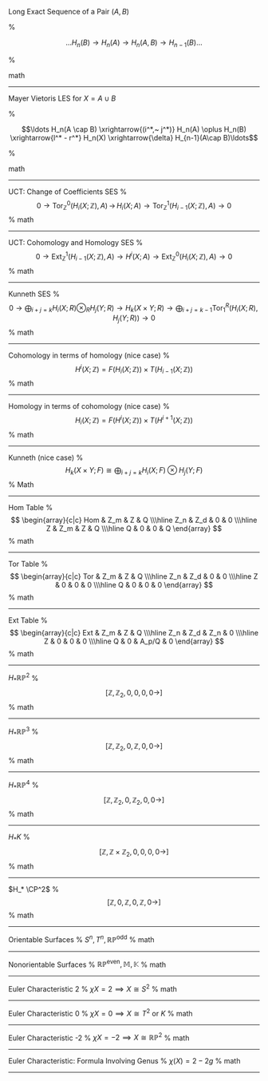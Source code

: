 Long Exact Sequence of a Pair $(A, B)$

%

$$\ldots H_n(B) \to H_n(A) \to H_n(A,B) \to H_{n-1}(B) \ldots$$

%

math

---

Mayer Vietoris LES for $X = A \cup B$

%

$$\ldots  H_n(A \cap B) \xrightarrow{(i^*,~ j^*)} H_n(A) \oplus H_n(B) \xrightarrow{l^* - r^*}  H_n(X) \xrightarrow{\delta} H_{n-1}(A\cap B)\ldots$$

%

math

---

UCT: Change of Coefficients SES
%
$${\displaystyle 0\to \mathrm{Tor}_\mathbb{Z}^0 (H_{i}(X;\mathbb{Z}), A)\,{\to }\,H_{i}(X;A)\to \mathrm{Tor}_\mathbb{Z}^1 (H_{i-1}(X;\mathbb{Z} ),A)\to 0}$$
%
math

---

UCT: Cohomology and Homology SES
%
$${ 0\to \mathrm{Ext}_{\mathbb{Z}}^{1}(H_{i-1}(X; \mathbb{Z}),A)\to H^{i}(X; A)\to \mathrm{Ext}_{\mathbb{Z}}^{0}(H_{i}(X; \mathbb{Z}),A) \to 0}$$
%
math

---

Kunneth SES
%
$$0\to \bigoplus _{{i+j=k}}H_{i}(X;R)\otimes _{R}H_{j}(Y;R)\to H_{k}(X\times Y;R)\to \bigoplus _{{i+j=k-1}}{\mathrm  {Tor}}_{1}^{R}(H_{i}(X;R),H_{j}(Y;R))\to 0$$
%
math

---

Cohomology in terms of homology (nice case)
%
$$H^i(X; \mathbb{Z}) = F(H_i(X; \mathbb{Z})) \times T(H_{i-1}(X; \mathbb{Z}))$$
%
math

---

Homology in terms of cohomology (nice case)
%
$$H_i(X; \mathbb{Z}) = F(H^i(X; \mathbb{Z})) \times T(H^{i+1}(X; \mathbb{Z}))$$
%
math

---

Kunneth (nice case)
%
$$H_{k}(X\times Y;F) \cong \bigoplus _{{i+j=k}}H_{i}(X;F)\otimes H_{j}(Y;F)$$
%
Math

---

Hom Table
%
$$
\begin{array}{c|c}
Hom & Z_m & Z & Q \\\hline
Z_n  & Z_d & 0 & 0 \\\hline
Z   & Z_m & Z & Q \\\hline
Q   & 0  & 0 & Q
\end{array}
$$
%
math

---

Tor Table
%
$$
\begin{array}{c|c}
Tor & Z_m & Z & Q \\\hline
Z_n  & Z_d & 0 & 0 \\\hline
Z   & 0  & 0 & 0 \\\hline
Q   & 0  & 0 & 0
\end{array}
$$
%
math

---

Ext Table
%
$$
\begin{array}{c|c}
Ext & Z_m & Z    & Q \\\hline
Z_n  & Z_d & Z_n   & 0 \\\hline
Z   & 0  & 0    & 0 \\\hline
Q   & 0  & A_p/Q & 0
\end{array}
$$
%
math

---

$H_* \mathbb{RP}^2$
%
$$[\mathbb{Z}, \mathbb{Z}_2,             0,    0,      0,    0\rightarrow  ]$$
%
math

---

$H_* \mathbb{RP}^3$
%
$$[\mathbb{Z}, \mathbb{Z}_2,             0,    \mathbb{Z},      0,    0\rightarrow  ]$$
%
math

---

$H_* \mathbb{RP}^4$
%
$$[\mathbb{Z}, \mathbb{Z}_2,             0,    \mathbb{Z}_2,      0,    0\rightarrow  ]$$
%
math

---

$H_* K$
%
$$[\mathbb{Z}, \mathbb{Z} \times \mathbb{Z}_2,             0,    0,      0,    0\rightarrow  ]$$
%
math

---

$H_* \CP^2$
%
$$[\mathbb{Z}, 0,                 \mathbb{Z},  0,      \mathbb{Z},  0\rightarrow  ]$$
%
math

---

Orientable Surfaces
%
$S^n, T^n, \mathbb{RP}^\text{odd}$
%
math

---

Nonorientable Surfaces
%
$\mathbb{RP}^\text{even}, \mathbb{M}, \mathbb{K}$
%
math

---

Euler Characteristic 2
%
$\chi X = 2 \implies X \cong S^2$
%
math

---

Euler Characteristic 0
%
$\chi X = 0 \implies X \cong T^2$ or $K$
%
math

---

Euler Characteristic -2
%
$\chi X = -2 \implies X \cong \mathbb{RP}^2$
%
math

---

Euler Characteristic: Formula Involving Genus
%
$\chi(X) = 2-2g$
%
math

---
